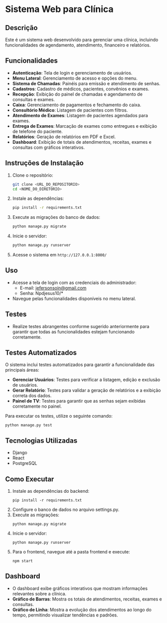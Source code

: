 # Sistema Web para Clínica

## Descrição
Este é um sistema web desenvolvido para gerenciar uma clínica, incluindo funcionalidades de agendamento, atendimento, financeiro e relatórios.

## Funcionalidades
- **Autenticação**: Tela de login e gerenciamento de usuários.
- **Menu Lateral**: Gerenciamento de acesso e opções do menu.
- **Sistema de Chamadas**: Painéis para emissão e atendimento de senhas.
- **Cadastros**: Cadastro de médicos, pacientes, convênios e exames.
- **Recepção**: Exibição do painel de chamadas e agendamento de consultas e exames.
- **Caixa**: Gerenciamento de pagamentos e fechamento do caixa.
- **Consultório Médico**: Listagem de pacientes com filtros.
- **Atendimento de Exames**: Listagem de pacientes agendados para exames.
- **Entrega de Exames**: Marcação de exames como entregues e exibição de telefone do paciente.
- **Relatórios**: Geração de relatórios em PDF e Excel.
- **Dashboard**: Exibição de totais de atendimentos, receitas, exames e consultas com gráficos interativos.

## Instruções de Instalação
1. Clone o repositório:
   ```bash
   git clone <URL_DO_REPOSITORIO>
   cd <NOME_DO_DIRETORIO>
   ```
2. Instale as dependências:
   ```bash
   pip install -r requirements.txt
   ```
3. Execute as migrações do banco de dados:
   ```bash
   python manage.py migrate
   ```
4. Inicie o servidor:
   ```bash
   python manage.py runserver
   ```
5. Acesse o sistema em `http://127.0.0.1:8000/`

## Uso
- Acesse a tela de login com as credenciais do administrador:
  - E-mail: jefersonsoin@gmail.com
  - Senha: Npdjesus10/*
- Navegue pelas funcionalidades disponíveis no menu lateral.

## Testes
- Realize testes abrangentes conforme sugerido anteriormente para garantir que todas as funcionalidades estejam funcionando corretamente.

## Testes Automatizados
O sistema inclui testes automatizados para garantir a funcionalidade das principais áreas:

- **Gerenciar Usuários**: Testes para verificar a listagem, edição e exclusão de usuários.
- **Gerar Relatório**: Testes para validar a geração de relatórios e a exibição correta dos dados.
- **Painel de TV**: Testes para garantir que as senhas sejam exibidas corretamente no painel.

Para executar os testes, utilize o seguinte comando:
```
python manage.py test
```

## Tecnologias Utilizadas
- Django
- React
- PostgreSQL

## Como Executar
1. Instale as dependências do backend:
   ```
   pip install -r requirements.txt
   ```
2. Configure o banco de dados no arquivo settings.py.
3. Execute as migrações:
   ```
   python manage.py migrate
   ```
4. Inicie o servidor:
   ```
   python manage.py runserver
   ```
5. Para o frontend, navegue até a pasta frontend e execute:
   ```
   npm start
   ```

## Dashboard
- O dashboard exibe gráficos interativos que mostram informações relevantes sobre a clínica.
- **Gráfico de Barras**: Mostra os totais de atendimentos, receitas, exames e consultas.
- **Gráfico de Linha**: Mostra a evolução dos atendimentos ao longo do tempo, permitindo visualizar tendências e padrões. 